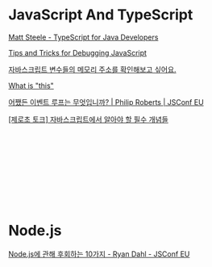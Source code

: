 

# JavaScript And TypeScript

[Matt Steele - TypeScript for Java Developers](https://www.youtube.com/watch?v=7v9GxHR2Ffg&list=PLiLLi47PCMPjvVIba_5Tzl--QqblJkpnZ&index=9&ab_channel=OmahaJavaUsersGroup)
<br/>

[Tips and Tricks for Debugging JavaScript](https://www.youtube.com/watch?v=_QtUGdaCb1c&list=PLiLLi47PCMPjvVIba_5Tzl--QqblJkpnZ&index=45&ab_channel=JamesQQuick)
<br/>

[자바스크립트 변수들의 메모리 주소를 확인해보고 싶어요.](https://www.youtube.com/watch?v=Rp_-WJlXqHU&list=PLiLLi47PCMPjvVIba_5Tzl--QqblJkpnZ&index=82&ab_channel=%5B%EC%98%A4%EC%A0%9C%EC%9D%B4%ED%8A%9C%EB%B8%8C%5DOJTube )
<br/>

[What is "this"](https://www.youtube.com/watch?v=kb0Af7dzCTs&list=PLiLLi47PCMPjvVIba_5Tzl--QqblJkpnZ&index=125&ab_channel=VisualStudioCode)
<br/>

[어쨌든 이벤트 루프는 무엇입니까? | Philip Roberts | JSConf EU](https://www.youtube.com/watch?v=8aGhZQkoFbQ&list=PLiLLi47PCMPjvVIba_5Tzl--QqblJkpnZ&index=273&ab_channel=JSConf)
<br/>

[[제로초 토크] 자바스크립트에서 알아야 할 필수 개념들](https://www.youtube.com/watch?v=b4LxIniE9-M&list=PLiLLi47PCMPjvVIba_5Tzl--QqblJkpnZ&index=257&ab_channel=ZeroChoTV)
<br/>

[]()
<br/>

[]()
<br/>

[]()
<br/>

[]()
<br/>

[]()
<br/>



# Node.js

[Node.js에 관해 후회하는 10가지 - Ryan Dahl - JSConf EU](https://www.youtube.com/watch?v=M3BM9TB-8yA&list=PLiLLi47PCMPjvVIba_5Tzl--QqblJkpnZ&index=274&ab_channel=JSConf)

